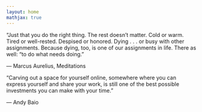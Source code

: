 ```yaml
---
layout: home
mathjax: true
---
```


“Just that you do the right thing. The rest doesn’t matter.
Cold or warm.
Tired or well-rested.
Despised or honored.
Dying . . . or busy with other assignments.
Because dying, too, is one of our assignments in life. There as well: “to do what needs doing.”

― Marcus Aurelius, Meditations

“Carving out a space for yourself online, somewhere where you can express yourself and share your work, is still one of the best possible investments you can make with your time.”

— Andy Baio
